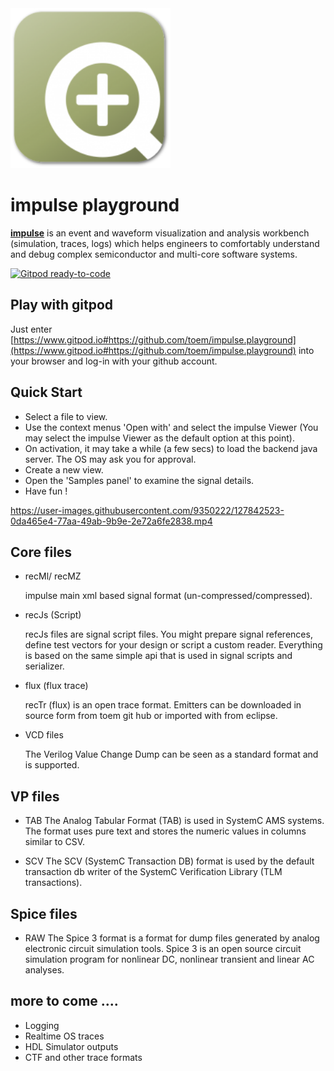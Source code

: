 <img src="impulse.png" width="256px" >

# impulse playground

[**impulse**](https://toem.de/index.php/products/impulse) is an event and waveform visualization and analysis workbench (simulation, traces, logs) which helps engineers to comfortably understand and debug complex semiconductor and multi-core software systems.

[![Gitpod ready-to-code](https://img.shields.io/badge/Gitpod-ready--to--code-blue?logo=gitpod)](https://gitpod.io/#https://github.com/toem/playground)

## Play with gitpod

Just enter [https://www.gitpod.io#https://github.com/toem/impulse.playground](https://www.gitpod.io#https://github.com/toem/impulse.playground) into your browser and log-in with your github account.

## Quick Start

* Select a file to view.
* Use the context menus 'Open with' and select the impulse Viewer (You may select the impulse Viewer as the default option at this point).
* On activation, it may take a while (a few secs) to load the backend java server. The OS may ask you for approval.
* Create a new view.
* Open the 'Samples panel' to examine the signal details. 
* Have fun !

https://user-images.githubusercontent.com/9350222/127842523-0da465e4-77aa-49ab-9b9e-2e72a6fe2838.mp4

## Core files

* recMl/ recMZ

    impulse main xml based signal format (un-compressed/compressed).

* recJs (Script)

    recJs files are signal script files. You might prepare signal references, define test vectors for your design or script a custom reader. Everything is based on the same simple api that is used in signal scripts and serializer.

* flux (flux trace)

    recTr (flux) is an open trace format. Emitters can be downloaded in source form from toem git hub or imported with from eclipse.

* VCD files

    The Verilog Value Change Dump can be seen as a standard format and is supported.

## VP files

* TAB
    The Analog Tabular Format (TAB) is used in SystemC AMS systems. The format uses pure text and stores the numeric values in columns similar to CSV. 

* SCV
    The SCV (SystemC Transaction DB) format is used by the default transaction db writer of the SystemC Verification Library (TLM transactions).

## Spice files

* RAW
    The Spice 3 format is a format for dump files generated by analog electronic circuit simulation tools. Spice 3 is an open source circuit simulation program for nonlinear DC, nonlinear transient and linear AC analyses.


## more to come ....

* Logging
* Realtime OS traces
* HDL Simulator outputs
* CTF and other trace formats
